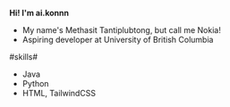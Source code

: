 **Hi! I'm ai.konnn**

- My name's Methasit Tantiplubtong, but call me Nokia! 
- Aspiring developer at University of British Columbia

#skills#
- Java
- Python
- HTML, TailwindCSS

